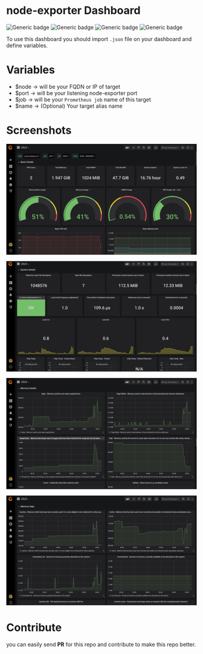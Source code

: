# node-exporter Dashboard
![Generic badge](https://img.shields.io/badge/Graphana_Dashboard_Test-Pass-<COLOR>.svg)  ![Generic badge](https://img.shields.io/badge/Variable-Yes-green.svg) ![Generic badge](https://img.shields.io/badge/Prmetheus-Yes-green.svg) ![Generic badge](https://img.shields.io/badge/Exporter-Prometheus_node_exporter-green.svg)

To use this dashboard you should import `.json` file on your dashboard and define variables.
# Variables
- $node		->		will be your FQDN or IP of target
- $port		->		will be your listening node-exporter port
- $job			->		will be your `Prometheus job` name of this target
- $name		->		(Optional) Your target alias name
# Screenshots
![Basic Detail](https://github.com/mohsenmottaghi/grafana-dashboards/raw/master/node-exporter/dashboard-demo-1.png)

![System Detail](https://github.com/mohsenmottaghi/grafana-dashboards/raw/master/node-exporter/dashboard-demo-2.png)

![Memory Detail](https://github.com/mohsenmottaghi/grafana-dashboards/raw/master/node-exporter/dashboard-demo-3.png)

![Memory Spec](https://github.com/mohsenmottaghi/grafana-dashboards/raw/master/node-exporter/dashboard-demo-4.png)

# Contribute
you can easily send __PR__ for this repo and contribute to make this repo better.

